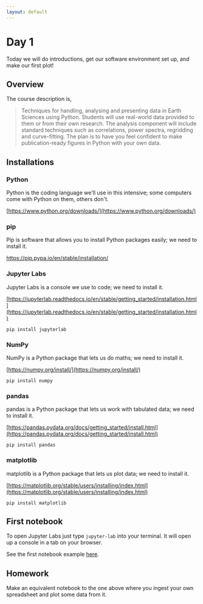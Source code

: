 ```yaml
---
layout: default
---
```


# Day 1

Today we will do introductions, get our software environment set up, and make our first plot!

## Overview
The course description is,
> Techniques for handling, analysing and presenting data in Earth Sciences using Python. Students will use real-world data provided to them or from their own research. The analysis component will include standard techniques such as correlations, power spectra, regridding and curve-fitting.
The plan is to have you feel confident to make publication-ready figures in Python with your own data. 

## Installations

### Python
Python is the coding language we'll use in this intensive; some computers come with Python on them, others don't.

[https://www.python.org/downloads/](https://www.python.org/downloads/)

### pip
Pip is software that allows you to install Python packages easily; we need to install it.

https://pip.pypa.io/en/stable/installation/

### Jupyter Labs
Jupyter Labs is a console we use to code; we need to install it.

[https://jupyterlab.readthedocs.io/en/stable/getting_started/installation.html](https://jupyterlab.readthedocs.io/en/stable/getting_started/installation.html)
```
pip install jupyterlab
```

### NumPy
NumPy is a Python package that lets us do maths; we need to install it.

[https://numpy.org/install/](https://numpy.org/install/)
```
pip install numpy
```

### pandas
pandas is a Python package that lets us work with tabulated data; we need to install it.

[https://pandas.pydata.org/docs/getting_started/install.html](https://pandas.pydata.org/docs/getting_started/install.html)
```
pip install pandas
```

### matplotlib
matplotlib is a Python package that lets us plot data; we need to install it.

[https://matplotlib.org/stable/users/installing/index.html](https://matplotlib.org/stable/users/installing/index.html)
```
pip install matplotlib
```

## First notebook

To open Jupyter Labs just type `jupyter-lab` into your terminal. It will open up a console in a tab on your browser.

See the first notebook example [here](https://github.com/geomorphlab/medaes/blob/gh-pages/day1/day1.ipynb).

## Homework

Make an equivalent notebook to the one above where you ingest your own spreadsheet and plot some data from it.
